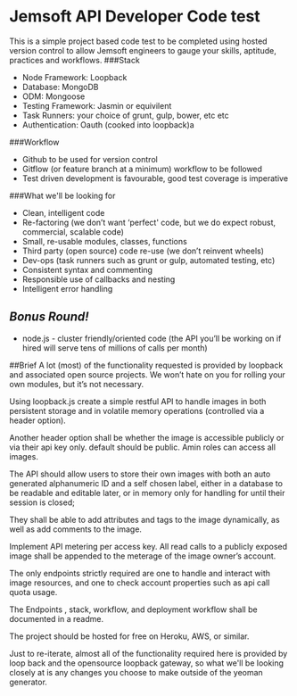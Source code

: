 # Jemsoft API Developer Code test

This is a simple project based code test to be completed using hosted version control to allow Jemsoft engineers to gauge your skills, aptitude, practices and workflows.
###Stack
 - Node Framework: Loopback
 - Database: MongoDB
 - ODM: Mongoose
 - Testing Framework: Jasmin or equivilent 
 - Task Runners: your choice of grunt, gulp, bower, etc etc
 - Authentication: Oauth (cooked into loopback)a
 
###Workflow
 - Github to be used for version control
 - Gitflow (or feature branch at a minimum) workflow to be followed
 - Test driven development is favourable, good test coverage is imperative
 
###What we'll be looking for
- Clean, intelligent code
- Re-factoring (we don’t want ‘perfect' code, but we do expect robust, commercial, scalable code)
- Small, re-usable modules, classes, functions
- Third party (open source) code re-use  (we don’t reinvent wheels)
- Dev-ops (task runners such as grunt or gulp, automated testing, etc)
- Consistent syntax and commenting
- Responsible use of callbacks and nesting
- Intelligent error handling

## ***Bonus Round!***
- node.js - cluster friendly/oriented code (the API you’ll be working on if hired will serve tens of millions of calls per month)

##Brief
A lot (most) of the functionality requested is provided by loopback and associated open source projects. We won’t hate on you for rolling your own modules, but it’s not necessary.

Using loopback.js create a simple restful API to handle images in both persistent storage and in volatile memory operations (controlled via a header option).

Another header option shall be whether the image is accessible publicly or via their api key only. default should be public. Amin roles can access all images.

The API should allow users to store their own images with both an auto generated alphanumeric ID and a self chosen label, either in a database to be readable and editable later, or in memory only for handling for until their session is closed;

They shall be able to add attributes and tags to the image dynamically, as well as add comments to the image.

Implement API metering per access key. All read calls to a publicly exposed image shall be appended to the meterage of the image owner’s account.

The only endpoints strictly required are one to handle and interact with image resources, and one to check account properties such as api call quota usage.

The Endpoints , stack, workflow, and deployment workflow shall be documented in a readme.

The project should be hosted for free on Heroku, AWS, or similar.

Just to re-iterate, almost all of the functionality required here is provided by loop back and the opensource loopback gateway, so what we'll be looking closely at is any changes you choose to make outside of the yeoman generator.




